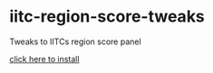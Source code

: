 # iitc-region-score-tweaks
Tweaks to IITCs region score panel

[click here to install](https://www.reallyawesomedomain.com/iitc-region-score-tweaks/region-score-lead.user.js)
